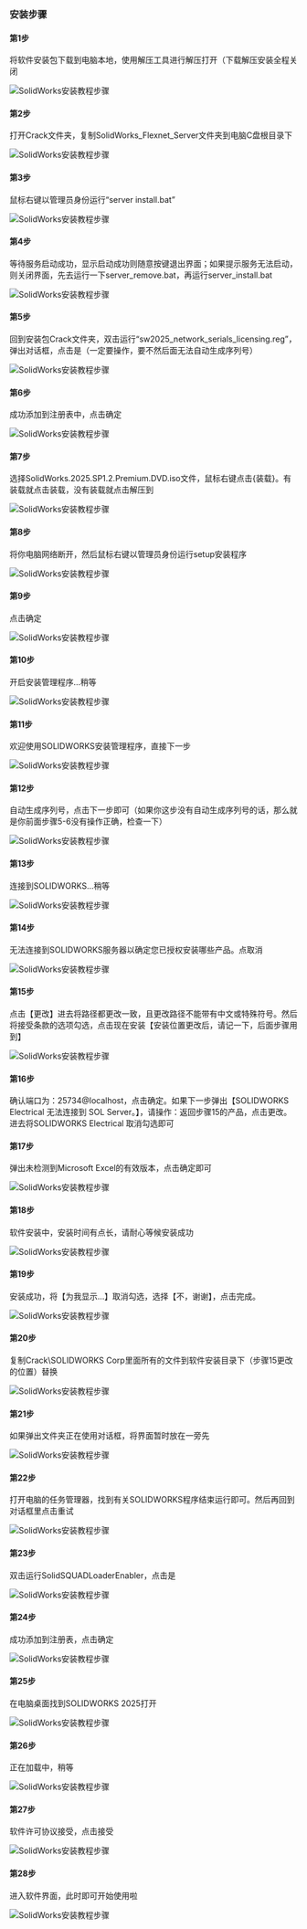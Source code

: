 ### 安装步骤

#### 第1步

将软件安装包下载到电脑本地，使用解压工具进行解压打开（下载解压安装全程关闭

![SolidWorks安装教程步骤](https://img.3d66.com/soft/2025/20250220/b8ed6f6f75756c52096c038d42ff31fb.png)

#### 第2步

打开Crack文件夹，复制SolidWorks_Flexnet_Server文件夹到电脑C盘根目录下

![SolidWorks安装教程步骤](https://img.3d66.com/soft/2025/20250220/ab4b3da956003a2acdd860d2dd9f9c80.png)

#### 第3步

鼠标右键以管理员身份运行“server install.bat”

![SolidWorks安装教程步骤](https://img.3d66.com/soft/2025/20250220/9c039b08786aa882609cc698fa733cc8.png)

#### 第4步

等待服务启动成功，显示启动成功则随意按键退出界面；如果提示服务无法启动，则关闭界面，先去运行一下server_remove.bat，再运行server_install.bat

![SolidWorks安装教程步骤](https://img.3d66.com/soft/2025/20250220/5f75dbdba70d0cbab91e8e48c34eb5e8.png)

#### 第5步

回到安装包Crack文件夹，双击运行“sw2025_network_serials_licensing.reg”，弹出对话框，点击是（一定要操作，要不然后面无法自动生成序列号）

![SolidWorks安装教程步骤](https://img.3d66.com/soft/2025/20250220/6ca1b7a06d03e638b8c94fa00e4b077c.png)

#### 第6步

成功添加到注册表中，点击确定

![SolidWorks安装教程步骤](https://img.3d66.com/soft/2025/20250220/3165ae50bdd5bf0f6642e907856e9bf0.png)

#### 第7步

选择SolidWorks.2025.SP1.2.Premium.DVD.iso文件，鼠标右键点击{装载}。有装载就点击装载，没有装载就点击解压到

![SolidWorks安装教程步骤](https://img.3d66.com/soft/2025/20250220/0b027aedef436539f2e601773572b15f.png)

#### 第8步

将你电脑网络断开，然后鼠标右键以管理员身份运行setup安装程序

![SolidWorks安装教程步骤](https://img.3d66.com/soft/2025/20250220/efd1d4592d9d24708e96535113df7b25.png)

#### 第9步

点击确定

![SolidWorks安装教程步骤](https://img.3d66.com/soft/2025/20250220/eca73a1308134b412311199f59afbb07.png)

#### 第10步

开启安装管理程序...稍等

![SolidWorks安装教程步骤](./assets/42a3e4fecf0364e1b941398f25be9a75.png)

#### 第11步

欢迎使用SOLIDWORKS安装管理程序，直接下一步

![SolidWorks安装教程步骤](./assets/6b01f6c5a38c6a7107670b52f4934187.png)

#### 第12步

自动生成序列号，点击下一步即可（如果你这步没有自动生成序列号的话，那么就是你前面步骤5-6没有操作正确，检查一下）

![SolidWorks安装教程步骤](./assets/3e01861e476d488066bc74e45e1a7c4b.png)

#### 第13步

连接到SOLIDWORKS...稍等

![SolidWorks安装教程步骤](./assets/e9a8dc299a5366acc974910784fa0c86.png)

#### 第14步

无法连接到SOLIDWORKS服务器以确定您已授权安装哪些产品。点取消

![SolidWorks安装教程步骤](./assets/ee3f8fe0ce6ff058926084d0286e173a.png)

#### 第15步

点击【更改】进去将路径都更改一致，且更改路径不能带有中文或特殊符号。然后将接受条款的选项勾选，点击现在安装【安装位置更改后，请记一下，后面步骤用到】

![SolidWorks安装教程步骤](./assets/10bf66d473705858476f2ec6865ce3d9.png)

#### 第16步

确认端口为：25734@localhost，点击确定。如果下一步弹出【SOLIDWORKS Electrical 无法连接到 SOL Server。】，请操作：返回步骤15的产品，点击更改。进去将SOLIDWORKS Electrical 取消勾选即可

#### 第17步

弹出未检测到Microsoft Excel的有效版本，点击确定即可

![SolidWorks安装教程步骤](https://img.3d66.com/soft/2025/20250220/37eb8b820b6e5cab9b83d3673264a569.png)

#### 第18步

软件安装中，安装时间有点长，请耐心等候安装成功

![SolidWorks安装教程步骤](https://img.3d66.com/soft/2025/20250220/02ac36679e909727206a1049dadb99cc.png)

#### 第19步

安装成功，将【为我显示…】取消勾选，选择【不，谢谢】，点击完成。

![SolidWorks安装教程步骤](https://img.3d66.com/soft/2025/20250220/af8ac441fd5b0ea195114f7b7564434d.png)

#### 第20步

复制Crack\SOLIDWORKS Corp里面所有的文件到软件安装目录下（步骤15更改的位置）替换

![SolidWorks安装教程步骤](https://img.3d66.com/soft/2025/20250220/8b487a27921b013c5d1aefec41f7f074.png)

#### 第21步

如果弹出文件夹正在使用对话框，将界面暂时放在一旁先

![SolidWorks安装教程步骤](./assets/4fe55e3544bc592805538261b11a3675.png)

#### 第22步

打开电脑的任务管理器，找到有关SOLIDWORKS程序结束运行即可。然后再回到对话框里点击重试

![SolidWorks安装教程步骤](./assets/cbe9d3f9c49f1fe86a5ce4175c5fe7c6.png)

#### 第23步

双击运行SolidSQUADLoaderEnabler，点击是

![SolidWorks安装教程步骤](./assets/021a1c1684c7977429d60ace69502b0f.png)

#### 第24步

成功添加到注册表，点击确定

![SolidWorks安装教程步骤](./assets/7b0d2421889fcadbda9adfb0f660f0a1.png)

#### 第25步

在电脑桌面找到SOLIDWORKS 2025打开

![SolidWorks安装教程步骤](./assets/e86227c5efbe1b96e76f6db16a3c3efd.png)

#### 第26步

正在加载中，稍等

![SolidWorks安装教程步骤](./assets/aebc08f650ce351c5a01d7602b207b01.png)

#### 第27步

软件许可协议接受，点击接受

![SolidWorks安装教程步骤](./assets/134a585d9371c629629582f003f9081c-1740992790436-17-1740992792672-19.png)

#### 第28步

进入软件界面，此时即可开始使用啦

![SolidWorks安装教程步骤](./assets/46968e28a09672aabcfb5c1cf39a19a1.png)